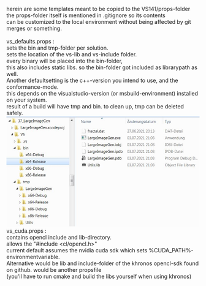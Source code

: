 herein are some templates meant to be copied to the VS141/props-folder\
the props-folder itself is mentioned in .gitignore so its contents\
can be customized to the local environment without being affected by git merges or something.\
\
vs_defaults.props :\
sets the bin and tmp-folder per solution.\
sets the location of the vs-lib and vs-include folder.\
every binary will be placed into the bin-folder,\
this also includes static libs. so the bin-folder got included as librarypath as well.\
Another defaultsetting is the c++-version you intend to use, and the conformance-mode.\
this depends on the visualstudio-version (or msbuild-environment) installed on your system.\
result of a build will have tmp and bin. to clean up, tmp can be deleted safely.\
![image](BuildFolders.JPG)
\
vs_cuda.props :\
contains opencl include and lib-directory.\
allows the "#include <cl/opencl.h>"\
current default assumes the nvidia cuda sdk which sets %CUDA_PATH%-environmentvariable.\
Alternative would be lib and include-folder of the khronos opencl-sdk found on github. would be another propsfile\
(you'll have to run cmake and build the libs yourself when using khronos)